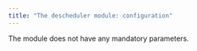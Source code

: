 ```yaml
---
title: "The descheduler module: configuration"
---
```


The module does not have any mandatory parameters.

<!-- SCHEMA -->
